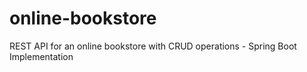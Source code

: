 # online-bookstore
REST API for an online bookstore with CRUD operations - Spring Boot Implementation
